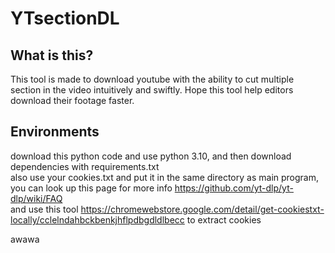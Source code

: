 # YTsectionDL
## What is this?
This tool is made to download youtube with the ability to cut multiple section in the video intuitively and swiftly.
Hope this tool help editors download their footage faster. 


## Environments
download this python code and use python 3.10, and then download dependencies with requirements.txt  
also use your cookies.txt and put it in the same directory as main program, you can look up this page for more info https://github.com/yt-dlp/yt-dlp/wiki/FAQ  
and use this tool https://chromewebstore.google.com/detail/get-cookiestxt-locally/cclelndahbckbenkjhflpdbgdldlbecc to extract cookies  

awawa